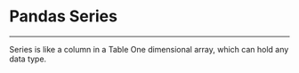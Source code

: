 
# Pandas Series
---
Series is like a column in a Table
One dimensional array, which can hold any data type.
